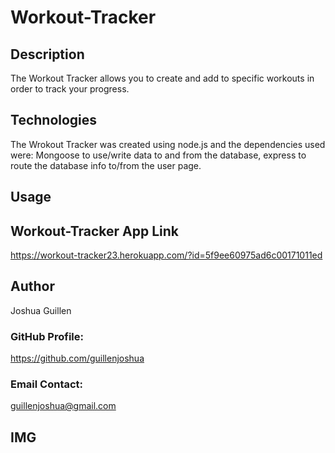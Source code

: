 # Workout-Tracker

## Description

The Workout Tracker allows you to create and add to specific workouts in order to track your progress.       

## Technologies
The Wrokout Tracker was created using node.js and the dependencies used were: Mongoose to use/write data to and from the database, express to route the database info to/from the user page.    

## Usage


## Workout-Tracker App Link
https://workout-tracker23.herokuapp.com/?id=5f9ee60975ad6c00171011ed

## Author
Joshua Guillen

### GitHub Profile: 
https://github.com/guillenjoshua

### Email Contact: 
guillenjoshua@gmail.com

## IMG
